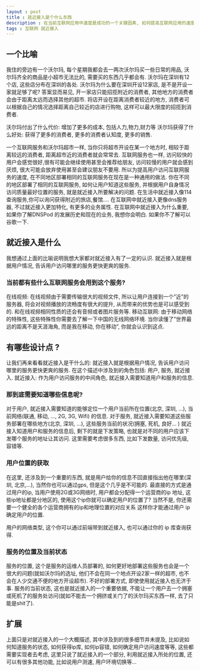 ```yaml
---
layout : post
title : 就近接入是个什么东西
description : 在当前互联网应用中速度是成功的一个关键因素, 如何提高互联网应用的速度, 涉及到很多方面, 这里介绍了其中的一种方式:就近接入 
tags : 互联网 就近接入
---
```



## 一个比喻
我住的旁边有一个沃尔玛, 每个星期我都会去一两次沃尔玛买一些日常的用品, 沃尔玛齐全的商品是小超市无法比的, 需要买的东西几乎都会有. 沃尔玛在深圳有12个店, 这些店分布在深圳的各处. 沃尔玛为什么要在深圳开设12家店, 是不是开设一家就足够了呢? 答案显而易见, 开一家店只能招揽附近的消费者, 其他地方的消费者会由于距离太远而选择其他的超市. 将店开设在距离消费者较近的地方, 消费者可以根据自己的情况选择距离自己较近的店进行购物, 这样可以最大限度的招揽到消费者.
 
沃尔玛付出了什么代价: 增加了更多的成本, 包括人力,物力,财力等
沃尔玛获得了什么好处: 获得了更多的消费者, 更多的消费者认知度, 更多的销售.
 
一个互联网服务和沃尔玛超市一样, 当你只将超市开设在某一个地方时, 相较于距离较远的消费者, 距离超市近的消费者就会常常去. 互联网服务也一样, 访问较快的用户会感觉很好,很有可能会继续使用甚至会推荐给朋友, 访问较慢的用户就会感到厌烦, 很大可能会放弃使用甚至会建议朋友不要用. 所以为提高用户访问互联网服务的速度, 在不同地区部署相同的互联网服务在现在是一种通用的做法.
你在不同的地区部署了相同的互联网服务, 如何让用户知道这些服务, 并根据用户自身情况访问质量最好位置的服务, 就是就近接入所要解决的问题.
在生活中就近接入像114查询服务,你可以询问获得附近的旅店,餐馆…. 在互联网中就近接入更像dns服务器, 不过就近接入更加特化, 有更多的业务属性.
在互联网中就近接入为什么重要, 如果你了解DNSPod 的发展历史和现在的业务, 我想你会明白. 如果你不了解可以谷歌一下.
 
## 就近接入是什么
我想通过上面的比喻说明我想大家都对就近接入有了一定的认识. 就近接入就是根据用户情况, 告诉用户访问哪里的服务更快更爽的服务.
 
### 当前都有些什么互联网服务会用到这个服务?
在线视频: 在线视频由于需要传输很大的视频文件, 所以让用户连接到一个”近”的服务器, 将会对视频播放的流畅度有很大的提升, 从而带来的优势也是可以感受到的.
和在线视频相同性质的还会有音频或者图片服务等.
移动互联网: 由于移动网络的特殊性, 这些特殊性你需要去了解一下中国的无线网络环境. 当你读懂了”世界最远的距离不是天涯海角, 而是我在移动, 你在移动”, 你就会认识到这点.
 
## 有哪些设计点 ?
让我们再来看看就近接入是干什么的: 就近接入就是根据用户情况, 告诉用户访问哪里的服务更快更爽的服务.
在这个描述中涉及到的角色包括: 用户, 服务, 就近接入.
就近接入: 作为用户访问服务的中间角色, 就近接入需要知道用户和服务的信息.

### 那到底需要知道哪些信息呢?
对于用户, 就近接入需要知道的能够定位一个用户当前所在位置(北京, 深圳, …), 当前网络(联通, 移动, …, 2G, 3G, Wifi) 的信息.
对于服务, 就近接入需要知道这些服务部署在哪些地方(北京, 深圳, …), 这些服务当前的状况(拥塞, 死机, 良好… )
就近接入知道用户和服务的信息后, 剩下的就是下发策略, 也就是对不同的用户应该下发哪个服务的地址让其访问. 这里需要考虑很多东西, 比如下发数量, 访问优先级, 容错等.

### 用户位置的获取
在这里, 还涉及到一个重要的东西, 就是用户给你的信息不回直接指出他在哪里(深圳, 北京,…), 当然你也可以通过gps, 但是这个几乎是不可能的. 最直接的方式是通过用户的ip, 当用户使用2G或3G网络时, 用户都会分配得一个运营商的ip 地址, 这些ip地址都是分地区的, 使用这个ip你就可以确定用户的位置了? 当然不是, 你还需要一个健全的各个运营商拥有的ip和地理位置的对应关系 这样你才能通过用户 ip 确定用户的位置.
 
用户的网络类型, 这个你可以通过前端带到就近接入, 也可以通过你的 ip 库查询获得.
 
### 服务的位置及当前状态
服务的位置, 这个是服务的运维人员部署的, 如何更好地部署这些服务也会是一个很大的问题(就如沃尔玛的选址, 他们不会在同一个地点开设2家一样的超市, 也不会在人少交通不便的地方开设超市). 不好的部署方式, 即使使用就近接入也无济于事.
服务的当前状态, 这也是就近接入的一个重要依据, 不能让一个用户去一个拥塞或死机了的服务处访问(就如不能去一个拥挤或关门了的沃尔玛买东西一样, 去了只能是shit了).
 
 
## 扩展
上面只是对就近接入的一个大概描述, 其中涉及到的很多细节并未提及, 比如说如何知道服务的状态, 如何获得ip库, 如何ip容错, 如何确定用户访问速度等等, 这些都需要实现者去考虑, 这里只说了就近接入的一个部分, 利用就近接入所处的位置, 还可以有很多其他功能, 比如说用户测速, 用户环境切换等...
 
